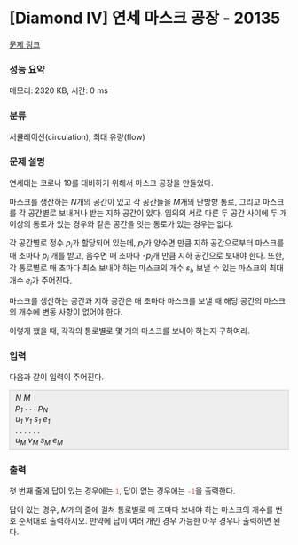 # [Diamond IV] 연세 마스크 공장 - 20135 

[문제 링크](https://www.acmicpc.net/problem/20135) 

### 성능 요약

메모리: 2320 KB, 시간: 0 ms

### 분류

서큘레이션(circulation), 최대 유량(flow)

### 문제 설명

<p>연세대는 코로나 19를 대비하기 위해서 마스크 공장을 만들었다.</p>

<p>마스크를 생산하는 <em>N</em>개의 공간이 있고 각 공간들을 <em>M</em>개의 단방향 통로, 그리고 마스크를 각 공간별로 보내거나 받는 지하 공간이 있다. 임의의 서로 다른 두 공간 사이에 두 개 이상의 통로가 있는 경우와 같은 공간을 잇는 통로가 있는 경우는 없다.</p>

<p>각 공간별로 정수 <em>p<sub>i</sub></em>가 할당되어 있는데, <em>p<sub>i</sub></em>가 양수면 만큼 지하 공간으로부터 마스크를 매 초마다 <em>p<sub>i</sub></em> 개를 받고, 음수면 매 초마다 -<em>p<sub>i</sub></em>개 만큼 지하 공간으로 보내야 한다. 또한, 각 통로별로 매 초마다 최소 보내야 하는 마스크의 개수 <em>s<sub>i</sub></em>, 보낼 수 있는 마스크의 최대 개수 <em>e<sub>i</sub></em>가 주어진다.</p>

<p>마스크를 생산하는 공간과 지하 공간은 매 초마다 마스크를 보낼 때 해당 공간의 마스크의 개수에 변동 사항이 없어야 한다.</p>

<p>이렇게 했을 때, 각각의 통로별로 몇 개의 마스크를 보내야 하는지 구하여라.</p>

### 입력 

 <p>다음과 같이 입력이 주어진다.</p>

<div style="background:#eeeeee;border:1px solid #cccccc;padding:5px 10px;"><em>N</em> <em>M</em><br>
<i>p<sub>1</sub></i> . . . <i>p<sub>N</sub></i><br>
<i>u<sub>1</sub></i> <em>v<sub>1</sub></em> <em>s<sub>1</sub></em> <i>e<sub>1</sub></i><br>
. . . . . .<br>
<i>u<sub>M</sub></i> <em>v<sub>M</sub></em> <em>s<sub>M</sub></em> <i>e<sub>M</sub></i></div>

### 출력 

 <p>첫 번째 줄에 답이 있는 경우에는 <span style="color:#e74c3c;"><code>1</code></span>, 답이 없는 경우에는 <span style="color:#e74c3c;"><code>-1</code></span>을 출력한다.</p>

<p>답이 있는 경우, <em>M</em>개의 줄에 걸쳐 통로별로 매 초마다 보내야 하는 마스크의 개수를 번호 순서대로 출력하시오. 만약에 답이 여러 개인 경우 가능한 아무 경우나 출력하면 된다.</p>

